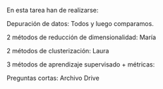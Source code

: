En esta tarea han de realizarse:

Depuración de datos: Todos y luego comparamos.

2 métodos de reducción de dimensionalidad: María

2 métodos de clusterización: Laura

3 métodos de aprendizaje supervisado + métricas:

Preguntas cortas: Archivo Drive
